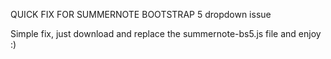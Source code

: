 QUICK FIX FOR SUMMERNOTE BOOTSTRAP 5 dropdown issue

Simple fix, just download and replace the summernote-bs5.js file and enjoy :)

